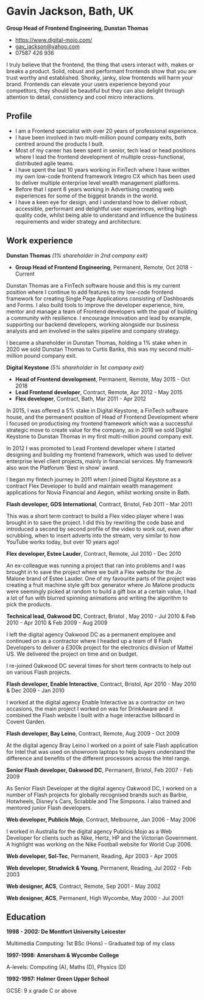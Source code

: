 # Gavin Jackson, Bath, UK

**Group Head of Frontend Engineering, Dunstan Thomas**

- https://www.digital-mojo.com/
- gav_jackson@yahoo.com
- 07587 426 936

I truly believe that the frontend, the thing that users interact with, makes or breaks a product.  Solid, robust and performant frontends show that you are trust worthy and established. Shonky, janky, slow frontends will harm your brand.  Frontends can elevate your users experience beyond your competitors, they should be beautiful but they can also delight through attention to detail, consistency and cool micro interactions.  

## Profile


- I am a Frontend specialist with over 20 years of professional experience.  
- I have been involved in two multi-million pound company exits, both centred around the products I built.  
- Most of my career has been spent in senior, tech lead or head positions where I lead the frontend development of multiple cross-functional, distributed agile teams.  
- I have spent the last 10 years working in FinTech where I have written my own low-code frontend framework Integro CX which has been used to deliver multiple enterprise level wealth management platforms.  
- Before that I spent 6 years working in Advertising creating web experiences for some of the biggest brands in the world.  
- I have a keen eye for design, and I understand how to deliver robust, accessible, performant and delightful user experiences, writing high quality code, whilst being able to understand and influence the business requirements and wider strategy and architecture.


## Work experience

**Dunstan Thomas** *(1% shareholder in 2nd company exit)*

- **Group Head of Frontend Engineering**, Permanent, Remote, Oct 2018 - Current

Dunstan Thomas are a FinTech software house and this is my current position where I continue to add features to my low-code frontend framework for creating Single Page Applications consisting of Dashboards and Forms. I also build tools to improve the developer experience, hire, mentor and manage a team of Frontend developers with the goal of building a community with resilience.  I encourage innovation and lead by example, supporting our backend developers, working alongside our business analysts and am involved in the sales pipeline and company strategy.  

I became a shareholder in Dunstan Thomas, holding a 1% stake when in 2020 we sold Dunstan Thomas to Curtis Banks, this was my second multi-million pound company exit.

**Digital Keystone** *(5% shareholder in 1st company exit)*

- **Head of Frontend development**, Permanent, Remote, May 2015 - Oct 2018
- **Lead Frontend developer**, Contract, Remote, Apr 2012 - May 2015
- **Flex developer**, Contract, Bath, Mar 2011 - Apr 2012

In 2015, I was offered a 5% stake in Digital Keystone, a FinTech software house, and the permanent position of Head of Frontend Development where I focused on productising my frontend framework which was a successful strategic move to create value for the company, as in 2018 we sold Digital Keystone to Dunstan Thomas in my first multi-million pound company exit.

In 2012 I was promoted to Lead Frontend developer where I started designing and building my frontend framework, which was used to deliver enterprise level client projects, mainly in financial services. My framework also won the Platforum 'Best in show' award.  

I began my fintech journey in 2011 when I joined Digital Keystone as a contract Flex Developer to build and maintain wealth management applications for Novia Financial and Aegon, whilst working onsite in Bath.


**Flash developer, GDS International**, Contract, Bristol, Feb 2011 - Mar 2011

This was a short term contract to build a Flex video player where I was brought in to save the project. I did this by rewriting the code base and introduced a second by second profile of the video to work out, even after scrubbing, when to insert adverts into the stream, very similar to how YouTube works today, but over 10 years ago!

**Flex developer, Estee Lauder**, Contract, Remote, Jul 2010 - Dec 2010

An ex-colleague was running a project that ran into problems and I was brought in to save the project where we built a Flex website for the Jo Malone brand of Estee Lauder. One of my favourite parts of the project was creating a fruit machine style gift box generator where Jo Malone products were seemingly picked at random to build a gift box at a certain value, I had a lot of fun with blurred spinning animations and writing the algorithm to pick the products. 

**Technical lead, Oakwood DC**, Contract, Bristol , May 2010 - Jul 2010 & Feb 2010 - Apr 2010 & Feb 2009 - Aug 2009

I left the digital agency Oakwood DC as a permanent employee and continued on as a contractor where I headed up a team of 8 Flash Developers to deliver a £300k project for the electronics division of Mattel US.  We delivered the project on time and on budget.

I re-joined Oakwood DC several times for short term contracts to help out on various Flash projects.

**Flash developer, Enable Interactive**, Contract, Bristol, Apr 2010 - May 2010 & Dec 2009 - Jan 2010

I worked at the digital agency Enable Interactive as a contractor on two occasions, the main project I worked on was for DrinkAware and it combined the Flash website I built with a huge interactive billboard in Covent Garden.

**Flash developer, Bay Leino**, Contract, Remote, Aug 2009 - Oct 2009

At the digital agency Bray Leino I worked on a point of sale Flash application for Intel that was used on showroom laptops to help buyers understand the difference and benefits of the different processors across the Intel range.

**Senior Flash developer, Oakwood DC**, Permanent, Bristol, Feb 2007 - Feb 2009

As Senior Flash Developer at the digital agency Oakwood DC, I worked on a number of Flash projects for globally recognised brands such as Barbie, Hotwheels, Disney's Cars, Scrabble and The Simpsons. I also trained and mentored junior Flash developers.

**Web developer, Publicis Mojo**, Contract, Melbourne, Jan 2006 - May 2006

I worked in Australia for the digital agency Publicis Mojo as a Web Developer for clients such as Nike, Hertz, HP and the Victorian Government.  A highlight was working on the Nike Football website for World Cup 2006.

**Web developer, Sol-Tec**, Permanent, Reading, Apr 2003 - Apr 2005

**Web developer, Strudwick & Young**, Permanent, Reading, Jul 2002 - Feb 2003

**Web designer, ACS**, Contract, Remote,
Sep 2001 - May 2002

**Web designer, ACS**, Permanent, High Wycombe,
May 2000 - Jul 2001

## Education

**1998 - 2002: De Montfort University Leicester**

Multimedia Computing: 1st BSc (Hons) - Graduated top of my class

**1997-1998: Amersham & Wycombe College**

A-levels: Computing (A), Maths (D), Physics (D)

**1992-1997: Holmer Green Upper School**

GCSE: 9 x grade C or above

